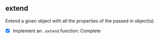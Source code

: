 ## extend
Extend a given object with all the properties of the passed in object(s).

* [X] Implement an `.extend` function: Complete
